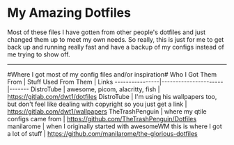 # My Amazing Dotfiles #
Most of these files I have gotten from other people's dotfiles and just changed them up to meet my own needs. So really, this is just for me to get back up and running really fast and have a backup of my configs instead of me trying to show off.
- - - -
#Where I got most of my config files and/or inspiration#
Who I Got Them From | Stuff Used From Them | Links
----------------|----------------------|-------
DistroTube | awesome, picom, alacritty, fish | https://gitlab.com/dwt1/dotfiles
DistroTube | I'm using his wallpapers too, but don't feel like dealing with copyright so you just get a link | https://gitlab.com/dwt1/wallpapers
TheTrashPenguin | where my qtile configs came from | https://github.com/TheTrashPenguin/Dotfiles
manilarome | when I originally started with awesomeWM this is where I got a lot of stuff | https://github.com/manilarome/the-glorious-dotfiles
